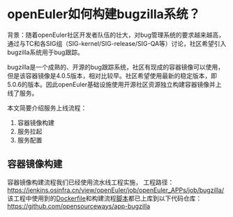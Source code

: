 # openEuler如何构建bugzilla系统？

背景：随着openEuler社区开发者队伍的壮大，对bug管理系统的要求越来越高，通过与TC和各SIG组（SIG-kernel/SIG-release/SIG-QA等）讨论，社区希望引入bugzilla系统用于bug跟踪。

bugzilla是一个成熟的、开源的bug跟踪系统，社区有现成的容器镜像可以使用，但是该容器镜像是4.0.5版本，相对比较早。社区希望使用最新的稳定版本，即5.0.6的版本。因此openEuler基础设施使用开源社区资源独立构建容器镜像并上线了服务。

本文简要介绍服务上线流程：
1. 容器镜像构建
2. 服务拉起
3. 服务配置

## 容器镜像构建
容器镜像构建流程我们已经使用流水线工程实施，
工程路径：https://jenkins.osinfra.cn/view/openEuler/job/openEuler_APPs/job/bugzilla/
该工程中使用到的[Dockerfile](https://github.com/opensourceways/app-bugzilla/blob/main/Dockerfile)和构建流程[脚本](https://github.com/opensourceways/app-bugzilla/blob/main/jenkins/jenkins)都已上库到以下代码仓库：
https://github.com/opensourceways/app-bugzilla

<!--stackedit_data:
eyJoaXN0b3J5IjpbLTEzMzc0MTE4NzQsLTExMzk2NTc1MzUsLT
E2MTc3ODY5NDcsLTE0NjA1MzEzOTVdfQ==
-->